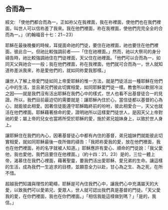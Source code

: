 ## 合而為一 ##

經文: 「使他們都合而為一，正如祢父在我裡面，我在祢裡面，使他們也在我們裡面，叫世人可以信祢差了我來。我在他們裡面，祢在我裡面，使他們完完全全的合而為一。」（約翰福音十七：21∼23）



耶穌在最後晚餐的時候，耳提面命祂的門徒，要住在祂裡面，祂也要住在他們裡面，彼此合一。但祂比較強調前者——「住在祂裡面。」然而，祂以大祭司的身分禱告時，祂比較強調祂住在門徒裡面，天父住在祂裡面。「他們可以合而為一，如同天父與祂合一一般；我在他們裡面，祢在我裡面，他們就可合而為一，世人就知道祢差派我來，祢是愛他們的，就如同祢愛我那樣。」

讓世人了解上帝愛門徒如同上帝愛耶穌的惟一方法，就是門徒活出一種耶穌在他們心中的生活，並且弟兄們彼此切實相愛，如同耶穌愛門徒一樣。教會所以軟弱冷淡之因——就是我們沒有活出耶穌在我們心中的樣式，世人也看不出基督徒合一的見證。所以，我們目前最迫切的需要就是：讓耶穌內住於心，當信徒都以基督的心為心，就能彼此相愛。因著信徒能遵守耶穌臨終前的吩咐，彼此相愛合一，天父也就活在他們裡面。耶穌藉著捨命的愛，證明祂所以這樣愛門徒世人，是因天父上帝對祂的愛；屬上帝的兒女也當將所受於耶穌的愛，施於弟兄姐妹身上，以致於世人身上。

讓耶穌住在我們的內心，因著基督徒心中都有內住的基督，弟兄姐妹們就能彼此切實相愛，就如同耶穌最後一夜所做的禱告：「我把祢愛我的愛，放在他們裡面，我也在他們裡面，祢的名字就被人知道。」耶穌應許有愛心、順命的門徒說：「我父愛他，我也愛他，我們且要住在他裡面。」（約十四：21，23）是的，三位一體上帝，渴慕住在我們心裡面，藉著聖靈，要我們活出愛耶穌、愛兄弟的生命。讓這樣的生活，成為我們一生追求的目標，並願意全力以赴，甘心為之生、為之死，在所不惜。

超越我們知識與理性的範疇，耶穌是可內住我們心中，讓我們心中充滿屬天的大愛，以致我們可以愛弟兄、愛眾人，世人就可認出我們真是基督的門徒。「天父愛我的愛，在你們裡面，我也在你們裡面。」「相信我能這樣做到嗎？」「是的，我信。」